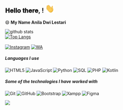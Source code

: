 <h2> 𝐇𝐞𝐥𝐥𝐨 𝐭𝐡𝐞𝐫𝐞, ! <img src="https://github.com/ABSphreak/ABSphreak/blob/master/gifs/Hi.gif" width="30px"></h2>

<!--
**Anila-Dwi-Lestari/Anila-Dwi-Lestari** is a ✨ _special_ ✨ repository because its `README.md` (this file) appears on your GitHub profile.

Here are some ideas to get you started:

- 🔭 I’m currently working on ...
- 🌱 I’m currently learning ...
- 👯 I’m looking to collaborate on ...
- 🤔 I’m looking for help with ...
- 💬 Ask me about ...
- 📫 How to reach me: ...
- 😄 Pronouns: ...
- ⚡ Fun fact: ...
-->
😄 <b>My Name Anila Dwi Lestari</b> <br>

![github stats](https://github-readme-stats.vercel.app/api?username=Anila-Dwi-Lestari&show_icons=true)<br/>
[![Top Langs](https://github-readme-stats.vercel.app/api/top-langs/?username=Anila-Dwi-Lestari&show_icons=true&layout=compact&theme=vue)](https://github.com/anuraghazra/github-readme-stats) <br> <br>
<a href="https://www.instagram.com/uiux.nila" target="_blank"><img src="https://img.shields.io/badge/Instagram-%23E4405F.svg?&style=flat-square&logo=instagram&logoColor=white" alt="Instagram"></a>
<a href="https://api.whatsapp.com/send?phone=6287888156767&text=Helloo" target="_blank"><img src="https://img.shields.io/badge/Whatsapp-%23E4405F.svg?&style=flat-square&logo=whatsapp&logoColor=dark" alt="WA"></a>
##### Languages I use

![HTML5](https://img.shields.io/badge/-HTML5-000000?style=flat&logo=html5)
![JavaScript](https://img.shields.io/badge/-JavaScript-000000?style=flat&logo=javascript)
![Python](https://img.shields.io/badge/-Python-000000?style=flat&logo=python)
![SQL](https://img.shields.io/badge/-Mysql-000000?style=flat&logo=Mysql)
![PHP](https://img.shields.io/badge/-PHP-000000?style=flat&logo=PHP)
![Kotlin](https://img.shields.io/badge/-Kotlin-000000?style=flat&logo=Kotlin)
##### Some of the technologies I have worked with

![Git](https://img.shields.io/badge/-Git-222222?style=flat&logo=git&logoColor=F05032)
![GitHub](https://img.shields.io/badge/-GitHub-222222?style=flat&logo=github&logoColor=181717)
![Bootstrap](https://img.shields.io/badge/-Bootstrap-222222?style=flat&logo=Bootstrap&logoColor=61DAFB)
![Xampp](https://img.shields.io/badge/-Xampp-000000?style=flat&logo=Xampp)
![Figma](https://img.shields.io/badge/-Figma-000000?style=flat&logo=Figma)

<img src="https://komarev.com/ghpvc/?username=Anila-Dwi-Lestari&color=blue&style=flat-square" align="left" />
